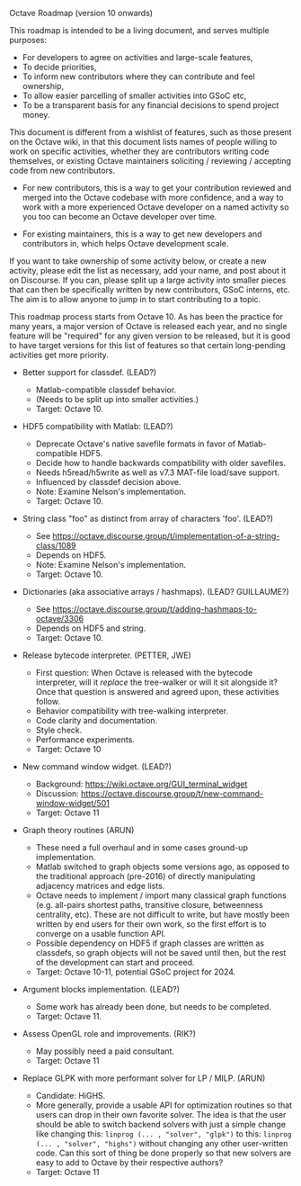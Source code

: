 Octave Roadmap (version 10 onwards)

This roadmap is intended to be a living document, and serves multiple purposes:
* For developers to agree on activities and large-scale features,
* To decide priorities,
* To inform new contributors where they can contribute and feel ownership,
* To allow easier parcelling of smaller activities into GSoC etc,
* To be a transparent basis for any financial decisions to spend project money.

This document is different from a wishlist of features, such as those
present on the Octave wiki, in that this document lists names of people
willing to work on specific activities, whether they are contributors writing code
themselves, or existing Octave maintainers soliciting / reviewing / accepting code
from new contributors.

* For new contributors, this is a way to get your contribution
reviewed and merged into the Octave codebase with more confidence, and a way
to work with a more experienced Octave developer on a named activity so you too
can become an Octave developer over time.

* For existing maintainers, this is a way to get new developers and
contributors in, which helps Octave development scale.

If you want to take ownership of some activity below, or create a new activity,
please edit the list as necessary, add your name, and post about it on Discourse.
If you can, please split up a large activity into smaller pieces that can then
be specifically written by new contributors, GSoC interns, etc. The aim is to
allow anyone to jump in to start contributing to a topic.

This roadmap process starts from Octave 10. As has been the practice for many
years, a major version of Octave is released each year, and no single feature
will be "required" for any given version to be released, but it is good to have
target versions for this list of features so that certain long-pending activities
get more priority.

- Better support for classdef. (LEAD?)
  - Matlab-compatible classdef behavior.
  - (Needs to be split up into smaller activities.)
  - Target: Octave 10.

- HDF5 compatibility with Matlab: (LEAD?)
  - Deprecate Octave's native savefile formats in favor of Matlab-compatible HDF5.
  - Decide how to handle backwards compatibility with older savefiles.
  - Needs h5read/h5write as well as v7.3 MAT-file load/save support.
  - Influenced by classdef decision above.
  - Note: Examine Nelson's implementation.
  - Target: Octave 10.

- String class "foo" as distinct from array of characters 'foo'. (LEAD?)
  - See https://octave.discourse.group/t/implementation-of-a-string-class/1089
  - Depends on HDF5. 
  - Note: Examine Nelson's implementation.
  - Target: Octave 10.

- Dictionaries (aka associative arrays / hashmaps).  (LEAD? GUILLAUME?)
  - See https://octave.discourse.group/t/adding-hashmaps-to-octave/3306
  - Depends on HDF5 and string.
  - Target: Octave 10.

- Release bytecode interpreter.  (PETTER, JWE)
  - First question: When Octave is released with the bytecode interpreter,
    will it *replace* the tree-walker or will it sit alongside it? Once that
    question is answered and agreed upon, these activities follow.
  - Behavior compatibility with tree-walking interpreter.
  - Code clarity and documentation.
  - Style check.
  - Performance experiments.
  - Target: Octave 10

- New command window widget.  (LEAD?)
  - Background: https://wiki.octave.org/GUI_terminal_widget
  - Discussion: https://octave.discourse.group/t/new-command-window-widget/501
  - Target: Octave 11

- Graph theory routines (ARUN)
  - These need a full overhaul and in some cases ground-up implementation.
  - Matlab switched to graph objects some versions ago, as opposed to the
    traditional approach (pre-2016) of directly manipulating adjacency matrices
    and edge lists.
  - Octave needs to implement / import many classical graph functions
    (e.g. all-pairs shortest paths, transitive closure, betweenness centrality, etc).
    These are not difficult to write, but have mostly been written by end users
    for their own work, so the first effort is to converge on a usable function API.
  - Possible dependency on HDF5 if graph classes are written as classdefs,
    so graph objects will not be saved until then, but the rest of the
    development can start and proceed.
  - Target: Octave 10-11, potential GSoC project for 2024.

- Argument blocks implementation. (LEAD?)
  - Some work has already been done, but needs to be completed.
  - Target: Octave 11.

- Assess OpenGL role and improvements.  (RIK?)
  - May possibly need a paid consultant.
  - Target: Octave 11

- Replace GLPK with more performant solver for LP / MILP. (ARUN)
  - Candidate: HiGHS.
  - More generally, provide a usable API for optimization routines so that
    users can drop in their own favorite solver. The idea is that the user
    should be able to switch backend solvers with just a simple change
    like changing this:
    `linprog (... , "solver", "glpk")`
    to this:
    `linprog (... , "solver", "highs")`
    without changing any other user-written code. Can this sort of thing
    be done properly so that new solvers are easy to add to Octave by their
    respective authors?
  - Target: Octave 11
